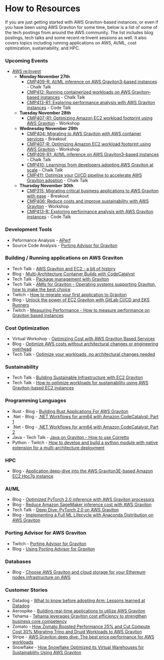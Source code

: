# How to Resources

If you are just getting started with AWS Graviton-based instances, or even if you have been using AWS Graviton for some time, below is a list of some of the tech postings from around the AWS community. The list includes blog postings, tech talks and some recent re:Invent sessions as well. It also covers topics including running applications on AWS, AI/ML, cost optimization, sustainability, and HPC.

### Upcoming Events

* [AWS re:Invent](https://reinvent.awsevents.com/)
  * **Monday November 27th**
    * [CMP409-R: AI/ML inference on AWS Graviton3–based instances](https://hub.reinvent.awsevents.com/attendee-portal/catalog/?search=CMP409-R) - Chalk Talk
    * [CMP412: Running containerized workloads on AWS Graviton–based instances](https://hub.reinvent.awsevents.com/attendee-portal/catalog/?search=CMP412) - Chalk Talk
    * [CMP413-R1: Exploring performance analysis with AWS Graviton instances](https://hub.reinvent.awsevents.com/attendee-portal/catalog/?search=CMP413-R1) - Code Talk
  * **Tuesday November 28th**
    * [CMP407-R1: Optimizing Amazon EC2 workload footprint using AWS Graviton](https://hub.reinvent.awsevents.com/attendee-portal/catalog/?search=CMP407-R1) - Workshop
  * **Wednesday November 29th**
    * [CMP404: Migrating to AWS Graviton with AWS container services](https://hub.reinvent.awsevents.com/attendee-portal/catalog/?search=CMP404) - Breakout  
    * [CMP407-R: Optimizing Amazon EC2 workload footprint using AWS Graviton](https://hub.reinvent.awsevents.com/attendee-portal/catalog/?search=CMP407-R) - Workshop
    * [CMP409-R1: AI/ML inference on AWS Graviton3–based instances](https://hub.reinvent.awsevents.com/attendee-portal/catalog/?search=CMP409-R1) - Chalk Talk
    * [CMP410: Learnings from developers adopting AWS Graviton at scale](https://hub.reinvent.awsevents.com/attendee-portal/catalog/?search=CMP410) - Chalk Talk
    * [CMP411: Optimize your CI/CD pipeline to accelerate AWS Graviton adoption](https://hub.reinvent.awsevents.com/attendee-portal/catalog/?search=CMP411) - Chalk Talk
  * **Thursday November 30th**
    * [CMP315: Migrating critical business applications to AWS Graviton with ease](https://hub.reinvent.awsevents.com/attendee-portal/catalog/?search=CMP315) - Breakout
    * [CMP406: Reduce costs and improve sustainability with AWS Graviton](https://hub.reinvent.awsevents.com/attendee-portal/catalog/?search=CMP406) - Workshop
    * [CMP413-R: Exploring performance analysis with AWS Graviton instances](https://hub.reinvent.awsevents.com/attendee-portal/catalog/?search=CMP413-R) - Code Talk
    
### Development Tools

* Peformance Analysis - [APerf](https://github.com/aws/aperf)
* Source Code Analysis - [Porting Advisor for Graviton](https://github.com/aws/porting-advisor-for-graviton)

### Building / Running applications on AWS Graviton

* Tech Talk - [AWS Graviton and EC2 - a bit of history](https://www.youtube.com/watch?v=yAf6-A8Zso4)
* Blog - [Multi-Architecture Container Builds with CodeCatalyst](https://aws.amazon.com/blogs/devops/multi-architecture-container-builds-with-codecatalyst/)
* Tech Talk - [Package management with Graviton](https://www.youtube.com/watch?v=ysmvoO4DgB8)
* Tech Talk - [AMIs for Graviton - Operating systems supporting Graviton, how to make the best choice](https://youtu.be/mzDlszhJetI)
* Twitch - [How to migrate your first application to Graviton](https://www.linkedin.com/video/live/urn:li:ugcPost:7036455289579077633/)
* Blog - [Unlock the power of EC2 Graviton with GitLab CI/CD and EKS Runners](https://aws.amazon.com/cn/blogs/devops/unlock-the-power-of-ec2-graviton-with-gitlab-ci-cd-and-eks-runners/)
* Twitch - [Measuring Performance - How to measure performance on Graviton based instances](https://www.twitch.tv/videos/1876233449?collection=ZbDCkIlpDhemjg)

### Cost Optimization

* Virtual Workshop - [Optimizing Cost with AWS Graviton Based Services](https://www.youtube.com/watch?v=BfiEEx8k1lQ)
* Blog - [Optimize AWS costs without architectural changes or engineering overhead](https://aws.amazon.com/blogs/aws-cloud-financial-management/optimize-aws-costs-without-architectural-changes-or-engineering-overhead/)
* Tech Talk - [Optimize your workloads, no architectural changes needed](https://pages.awscloud.com/Optimize-your-workloads-no-architectural-changes-needed_2023_0301-OTT-OD-NGI_OD)

### Sustainability

* Tech Talk - [Building Sustainable Infrastructure with EC2 Graviton](https://www.youtube.com/watch?v=TmHIROOQ1Mc)
* Tech Talk - [How to optimize workloads for sustainability using AWS Graviton-based EC2 instances](https://www.youtube.com/watch?v=pzSvcsduijM)

### Programming Languages

* Rust - Blog - [Building Rust Applications For AWS Graviton](https://community.aws/tutorials/building-rust-applications-for-aws-graviton)
* .Net - Blog - [.NET Workflows for arm64 with Amazon CodeCatalyst: Part 1](https://aws.amazon.com/blogs/dotnet/net-workflows-for-arm64-with-codecatalyst-part-1/)
* .Net - Blog - [.NET Workflows for arm64 with Amazon CodeCatalyst: Part 2](https://aws.amazon.com/blogs/dotnet/net-workflows-for-arm64-with-codecatalyst-part-2/)
* Java - Tech Talk - [Java on Graviton - How to use Corretto](https://www.youtube.com/watch?v=zANOBN4jZfI)
* Python - Twitch - [How to develop and build a python module with native extension for a multi-architecture deployment](https://www.twitch.tv/videos/1888177585?collection=ZbDCkIlpDhemjg)

### HPC

* Blog - [Application deep-dive into the AWS Graviton3E-based Amazon EC2 Hpc7g instance](https://aws.amazon.com/blogs/hpc/application-deep-dive-into-the-graviton3e-based-amazon-ec2-hpc7g-instance/)

### AI/ML

* Blog - [Optimized PyTorch 2.0 inference with AWS Graviton processors](https://aws.amazon.com/blogs/machine-learning/optimized-pytorch-2-0-inference-with-aws-graviton-processors/)
* Blog - [Reduce Amazon SageMaker inference cost with AWS Graviton](https://aws.amazon.com/blogs/machine-learning/reduce-amazon-sagemaker-inference-cost-with-aws-graviton/)
* Tech Talk - [Deep Dive: PyTorch 2.0 on AWS Graviton](https://www.youtube.com/watch?v=c1Rl-vCmnT0)
* Blog - [Implementing a Full ML Lifecycle with Anaconda Distribution on AWS Graviton](https://www.anaconda.com/blog/implementing-a-full-ml-lifecycle-with-anaconda-distribution-on-aws-graviton)

### Porting Advisor for AWS Graviton

* Twitch - [Porting Advisor for Graviton](https://www.twitch.tv/videos/1822190104)
* Blog -  [Using Porting Advisor for Graviton](https://aws.amazon.com/blogs/compute/using-porting-advisor-for-graviton/)

### Databases

* Blog - [Choose AWS Graviton and cloud storage for your Ethereum nodes infrastructure on AWS](https://aws.amazon.com/blogs/database/choose-aws-graviton-and-cloud-storage-for-your-ethereum-nodes-infrastructure-on-aws/)

### Customer Stories

* Datadog - [What to know before adopting Arm: Lessons learned at Datadog](https://www.youtube.com/watch?v=bbchHOFVUuY)
* Aerospike - [Building real-time applications to utilize AWS Graviton](https://www.youtube.com/watch?v=-9ul3j-fBpU)
* Tehama - [Tehama leverages Graviton cost efficiency to strengthen business core competency](https://aws.amazon.com/blogs/industries/tehama-leverages-graviton-cost-efficiency-to-strengthen-business-core-competency/)
* Zomato - [How Zomato Boosted Performance 25% and Cut Compute Cost 30% Migrating Trino and Druid Workloads to AWS Graviton](https://aws.amazon.com/blogs/opensource/how-zomato-boosted-performance-25-and-cut-compute-cost-30-migrating-trino-and-druid-workloads-to-aws-graviton/)
* Stripe - [AWS Graviton deep dive: The best price performance for AWS workloads](https://youtu.be/lZkO-KelLnk?t=1858)
* Snowflake - [How Snowflake Optimized its Virtual Warehouses for Sustainability Using AWS Graviton](https://aws.amazon.com/blogs/apn/how-snowflake-optimized-its-virtual-warehouses-for-sustainability-using-aws-graviton/)
